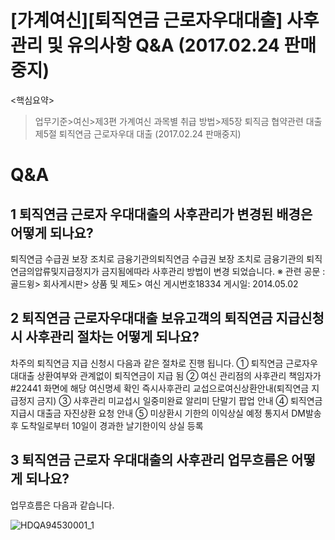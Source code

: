 # [가계여신][퇴직연금 근로자우대대출] 사후관리 및 유의사항 Q&A (2017.02.24 판매중지)
<핵심요약>
> 업무기준>여신>제3편 가계여신 과목별 취급 방법>제5장 퇴직금 협약관련 대출제5절 퇴직연금 근로자우대 대출
> (2017.02.24 판매중지)
# Q&A
## 1 퇴직연금 근로자 우대대출의 사후관리가 변경된 배경은 어떻게 되나요?
퇴직연금 수급권 보장 조치로 금융기관의퇴직연금 수급권 보장 조치로 금융기관의 퇴직연금의압류및지급정지가 금지됨에따라 사후관리 방법이 변경 되었습니다.
※ 관련 공문 : 골드윙> 회사게시판> 상품 및 제도> 여신 게시번호18334 게시일: 2014.05.02
## 2 퇴직연금 근로자우대대출 보유고객의 퇴직연금 지급신청시 사후관리 절차는 어떻게 되나요?
차주의 퇴직연금 지급 신청시 다음과 같은 절차로 진행 됩니다.
① 퇴직연금 근로자우대대출 상환여부와 관계없이 퇴직연금이 지급 됨
② 여신 관리점의 사후관리 책임자가 #22441 화면에 해당 여신명세 확인 즉시사후관리 교섭으로여신상환안내(퇴직연금 지급정지 금지)
③ 사후관리 미교섭시 일중미완료 알리미 단말기 팝업 안내
④ 퇴직연금 지급시 대출금 자진상환 요청 안내
⑤ 미상환시 기한의 이익상실 예정 통지서 DM발송 후 도착일로부터 10일이 경과한 날기한이익 상실 등록
## 3 퇴직연금 근로자 우대대출의 사후관리 업무흐름은 어떻게 되나요?
업무흐름은 다음과 같습니다.

![HDQA94530001_1](HDQA94530001_1.jpg)

